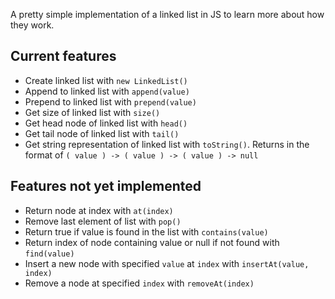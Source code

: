 A pretty simple implementation of a linked list in JS to learn more about how they work.

## Current features
- Create linked list with `new LinkedList()`
- Append to linked list with `append(value)`
- Prepend to linked list with `prepend(value)`
- Get size of linked list with `size()`
- Get head node of linked list with `head()`
- Get tail node of linked list with `tail()`
- Get string representation of linked list with `toString()`. Returns in the format of `( value ) -> ( value ) -> ( value ) -> null`

## Features not yet implemented
- Return node at index with `at(index)`
- Remove last element of list with `pop()`
- Return true if value is found in the list with `contains(value)`
- Return index of node containing value or null if not found with `find(value)`
- Insert a new node with specified `value` at `index` with `insertAt(value, index)`
- Remove a node at specified `index` with `removeAt(index)`